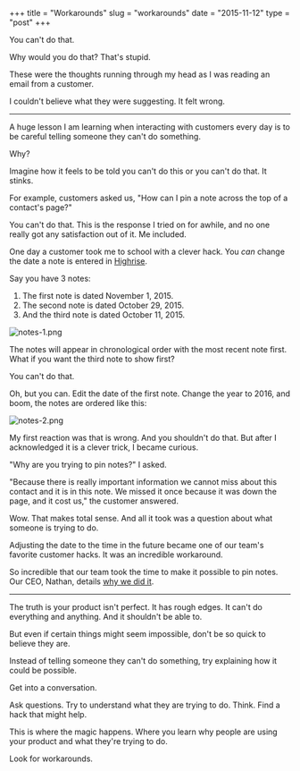 +++
title = "Workarounds"
slug = "workarounds"
date = "2015-11-12"
type = "post"
+++ 

You can't do that. 

Why would you do that? That's stupid. 

These were the thoughts running through my head as I was reading an email from a customer. 

I couldn't believe what they were suggesting. It felt wrong. 

* * * 

A huge lesson I am learning when interacting with customers every day is to be careful telling someone they can't do something. 

Why? 

Imagine how it feels to be told you can't do this or you can't do that. It stinks. 

For example, customers asked us, "How can I pin a note across the top of a contact's page?"

You can't do that. This is the response I tried on for awhile, and no one really got any satisfaction out of it. Me included. 

One day a customer took me to school with a clever hack. You *can* change the date a note is entered in [Highrise](https://highrisehq.com/). 

Say you have 3 notes:

1. The first note is dated November 1, 2015. 
2. The second note is dated October 29, 2015. 
3. And the third note is dated October 11, 2015. 

![notes-1.png](https://draftin.com:443/images/34028?token=Y18V9RTl6aVrREocXSLyPxOTIIQUL4uc67IeKxVlS0VrqwUgrbdENO4qAjc1fy_GRrN4jen_Zjh3biLStGr8ZsU) 

The notes will appear in chronological order with the most recent note first. What if you want the third note to show first? 

You can't do that.

Oh, but you can. Edit the date of the first note. Change the year to 2016, and boom, the notes are ordered like this: 

![notes-2.png](https://draftin.com:443/images/34029?token=JPCHBif-1EvYPO5pKBhDuTljCQGJYJ4r7GwmKJmSePW5PNLBqKCPI-gOe7FJNzJl8QLJmc_n3ihbyIV1iLO0Mpk)  

My first reaction was that is wrong. And you shouldn't do that. But after I acknowledged it is a clever trick, I became curious. 

"Why are you trying to pin notes?" I asked. 

"Because there is really important information we cannot miss about this contact and it is in this note. We missed it once because it was down the page, and it cost us," the customer answered. 

Wow. That makes total sense. And all it took was a question about what someone is trying to do. 

Adjusting the date to the time in the future became one of our team's favorite customer hacks. It was an incredible workaround. 

So incredible that our team took the time to make it possible to pin notes. Our CEO, Nathan, details [why we did it](http://blog.highrisehq.com/post/128642749811/pinning). 

* * * 

The truth is your product isn't perfect. It has rough edges. It can't do everything and anything. And it shouldn't be able to.

But even if certain things might seem impossible, don't be so quick to believe they are.  

Instead of telling someone they can't do something, try explaining how it could be possible. 

Get into a conversation. 

Ask questions. Try to understand what they are trying to do. Think. Find a hack that might help. 

This is where the magic happens. Where you learn why people are using your product and what they're trying to do. 

Look for workarounds. 
